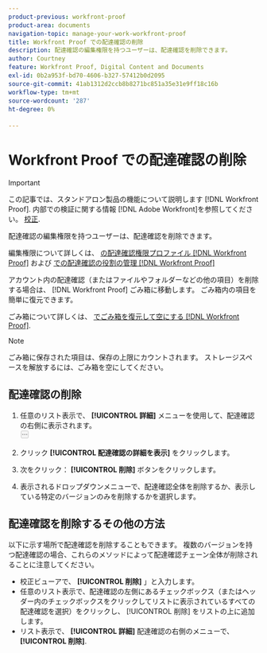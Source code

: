 ```yaml
---
product-previous: workfront-proof
product-area: documents
navigation-topic: manage-your-work-workfront-proof
title: Workfront Proof での配達確認の削除
description: 配達確認の編集権限を持つユーザーは、配達確認を削除できます。
author: Courtney
feature: Workfront Proof, Digital Content and Documents
exl-id: 0b2a953f-bd70-4606-b327-57412b0d2095
source-git-commit: 41ab1312d2ccb8b8271bc851a35e31e9ff18c16b
workflow-type: tm+mt
source-wordcount: '287'
ht-degree: 0%

---
```


# Workfront Proof での配達確認の削除

>[!IMPORTANT]
>
>この記事では、スタンドアロン製品の機能について説明します [!DNL Workfront Proof]. 内部での検証に関する情報 [!DNL Adobe Workfront]を参照してください。 [校正](../../../review-and-approve-work/proofing/proofing.md).

配達確認の編集権限を持つユーザーは、配達確認を削除できます。

編集権限について詳しくは、 [の配達確認権限プロファイル [!DNL Workfront Proof]](../../../workfront-proof/wp-acct-admin/account-settings/proof-perm-profiles-in-wp.md) および [での配達確認の役割の管理 [!DNL Workfront Proof]](../../../workfront-proof/wp-work-proofsfiles/share-proofs-and-files/manage-proof-roles.md)

アカウント内の配達確認（またはファイルやフォルダーなどの他の項目）を削除する場合は、 [!DNL Workfront Proof] ごみ箱に移動します。 ごみ箱内の項目を簡単に復元できます。

ごみ箱について詳しくは、 [でごみ箱を復元して空にする [!DNL Workfront Proof]](../../../workfront-proof/wp-work-proofsfiles/manage-your-work/restore-and-empty-trash.md).

>[!NOTE]
>
>ごみ箱に保存された項目は、保存の上限にカウントされます。 ストレージスペースを解放するには、ごみ箱を空にしてください。

## 配達確認の削除

1. 任意のリスト表示で、 **[!UICONTROL 詳細]** メニューを使用して、配達確認の右側に表示されます。\
   ![](assets/more-button-small.png)

1. クリック **[!UICONTROL 配達確認の詳細を表示]** をクリックします。
1. 次をクリック： **[!UICONTROL 削除]** ボタンをクリックします。
1. 表示されるドロップダウンメニューで、配達確認全体を削除するか、表示している特定のバージョンのみを削除するかを選択します。

## 配達確認を削除するその他の方法

以下に示す場所で配達確認を削除することもできます。 複数のバージョンを持つ配達確認の場合、これらのメソッドによって配達確認チェーン全体が削除されることに注意してください。

* 校正ビューアで、 **[!UICONTROL 削除]** 」と入力します。
* 任意のリスト表示で、配達確認の左側にあるチェックボックス（またはヘッダー内のチェックボックスをクリックしてリストに表示されているすべての配達確認を選択）をクリックし、 [!UICONTROL 削除] をリストの上に追加します。
* リスト表示で、 **[!UICONTROL 詳細]** 配達確認の右側のメニューで、 **[!UICONTROL 削除]**.
